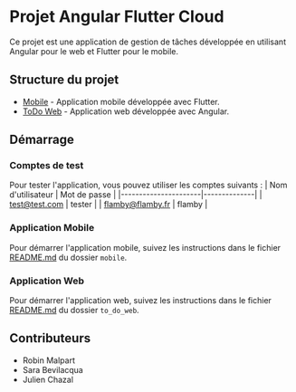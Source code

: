 # Projet Angular Flutter Cloud

Ce projet est une application de gestion de tâches développée en utilisant Angular pour le web et Flutter pour le mobile.

## Structure du projet

- [Mobile](mobile/README.md) - Application mobile développée avec Flutter.
- [ToDo Web](to_do_web/README.md) - Application web développée avec Angular.

## Démarrage

### Comptes de test

Pour tester l'application, vous pouvez utiliser les comptes suivants :
| Nom d'utilisateur    | Mot de passe |
|----------------------|--------------|
| test@test.com        | tester       |
| flamby@flamby.fr     | flamby       |

### Application Mobile

Pour démarrer l'application mobile, suivez les instructions dans le fichier [README.md](mobile/README.md) du dossier `mobile`.

### Application Web

Pour démarrer l'application web, suivez les instructions dans le fichier [README.md](to_do_web/README.md) du dossier `to_do_web`.

## Contributeurs

- Robin Malpart
- Sara Bevilacqua
- Julien Chazal